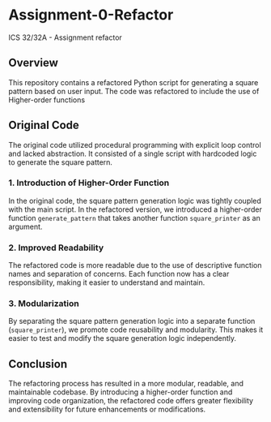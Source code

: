 # Assignment-0-Refactor
ICS 32/32A - Assignment refactor
## Overview
This repository contains a refactored Python script for generating a square pattern based on user input. The code was refactored to include the use of Higher-order functions

## Original Code
The original code utilized procedural programming with explicit loop control and lacked abstraction. It consisted of a single script with hardcoded logic to generate the square pattern.


### 1. Introduction of Higher-Order Function
In the original code, the square pattern generation logic was tightly coupled with the main script. In the refactored version, we introduced a higher-order function `generate_pattern` that takes another function `square_printer` as an argument.

### 2. Improved Readability
The refactored code is more readable due to the use of descriptive function names and separation of concerns. Each function now has a clear responsibility, making it easier to understand and maintain.

### 3. Modularization
By separating the square pattern generation logic into a separate function (`square_printer`), we promote code reusability and modularity. This makes it easier to test and modify the square generation logic independently.

## Conclusion
The refactoring process has resulted in a more modular, readable, and maintainable codebase. By introducing a higher-order function and improving code organization, the refactored code offers greater flexibility and extensibility for future enhancements or modifications. 

